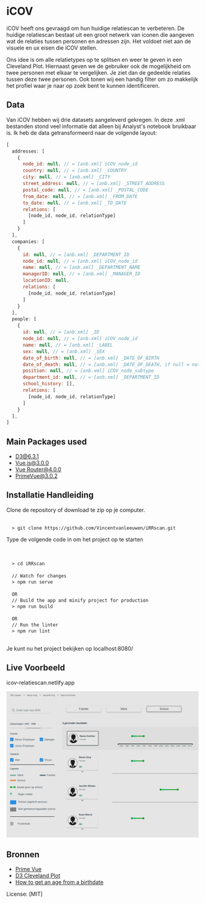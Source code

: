 # iCOV

iCOV heeft ons gevraagd om hun huidige relatiescan te verbeteren. De huidige relatiescan bestaat uit een groot netwerk van iconen die aangeven wat de relaties tussen personen en adressen zijn. Het voldoet niet aan de visuele en ux eisen die iCOV stellen. 

Ons idee is om alle relatietypes op te splitsen en weer te geven in een Cleveland Plot. Hiernaast geven we de gebruiker ook de mogelijkheid om twee personen met elkaar te vergelijken. Je ziet dan de gedeelde relaties tussen deze twee personen.
Ook tonen wij een handig filter om zo makkelijk het profiel waar je naar op zoek bent te kunnen identificeren.

## Data

Van iCOV hebben wij drie datasets aangeleverd gekregen. In deze .xml bestanden stond veel informatie dat alleen bij Analyst's notebook bruikbaar is. 
Ik heb de data getransformeerd naar de volgende layout:

```jsx
[
  addresses: [
    {
      node_id: null, // = [anb.xml] iCOV_node_id
      country: null, // = [anb.xml] _COUNTRY
      city: null, // = [anb.xml] _CITY
      street_address: null, // = [anb.xml] _STREET_ADDRESS
      postal_code: null, // = [anb.xml] _POSTAL_CODE
      from_date: null, // = [anb.xml] _FROM_DATE
      to_date: null, // = [anb.xml] _TO_DATE
      relations: [
        [node_id, node_id, relationType]
      ] 
    }
  ],
  companies: [
    {
      id: null, // = [anb.xml] _DEPARTMENT_ID
      node_id: null, // = [anb.xml] iCOV_node_id
      name: null, // = [anb.xml] _DEPARTMENT_NAME
      managerID: null, // = [anb.xml] _MANAGER_ID
      locationID: null,
      relations: [
        [node_id, node_id, relationType]
      ] 
    }
  ],
  people: [
    {
      id: null, // = [anb.xml] _ID
      node_id: null, // = [anb.xml] iCOV_node_id
      name: null, // = [anb.xml] _LABEL
      sex: null, // = [anb.xml] _SEX
      date_of_birth: null, // = [anb.xml] _DATE_OF_BIRTH
      date_of_death: null, // = [anb.xml] _DATE_OF_DEATH, if null = not dead.
      position: null, // = [anb.xml] iCOV_node_subtype
      department_id: null, // = [anb.xml] _DEPARTMENT_ID
      school_history: [],
      relations: [
        [node_id, node_id, relationType]
      ] 
    }
  ],
]

```
          

## Main Packages used
- [D3@6.3.1](https://www.npmjs.com/package/d3)
- [Vue.js@3.0.0](https://www.npmjs.com/package/vue)
- [Vue Router@4.0.0](https://unpkg.com/vue-router@next)
- [PrimeVue@3.0.2](https://www.npmjs.com/package/primevue)

## Installatie Handleiding

Clone de repository of download te zip op je computer.
```terminal

  > git clone https://github.com/Vincentvanleeuwen/iRRscan.git
 ```
 
Type de volgende code in om het project op te starten

```terminal

  
  > cd iRRscan
  
  // Watch for changes
  > npm run serve
  
  OR 
  // Build the app and minify project for production
  > npm run build
  
  OR
  // Run the linter
  > npm run lint
  
```

Je kunt nu het project bekijken op localhost:8080/

## Live Voorbeeld

icov-relatiescan.netlify.app

![Vue D3 iCOV](https://github.com/Vincentvanleeuwen/iRRscan/blob/main/src/assets/img/preview.png)

## Bronnen

- [Prime Vue](https://www.primefaces.org/primevue/showcase/#/)
- [D3 Cleveland Plot](https://www.d3-graph-gallery.com/graph/lollipop_cleveland.html)
- [How to get an age from a birthdate](https://stackoverflow.com/questions/4060004/calculate-age-given-the-birth-date-in-the-format-yyyymmdd)

License: [MIT]

